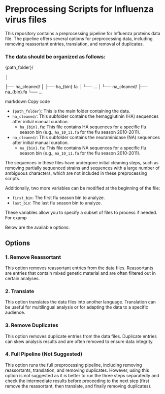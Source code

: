 # Preprocessing Scripts for Influenza virus files

This repository contains a preprocessing pipeline for Influenza proteins data file. The pipeline offers several options for preprocessing data, including removing reassortant entries, translation, and removal of duplicates.

### The data should be organized as follows:

{path_folder}/

│

├── ha_cleaned/
│ ├── ha_{bin}.fa
│ └── ...
│
└── na_cleaned/
├── na_{bin}.fa
└── ...

markdown
Copy code

- `{path_folder}`: This is the main folder containing the data.
- `ha_cleaned/`: This subfolder contains the hemagglutinin (HA) sequences after initial manual curation.
  - `ha_{bin}.fa`: This file contains HA sequences for a specific flu season bin (e.g., `ha_10_11.fa` for the flu season 2010-2011).
- `na_cleaned/`: This subfolder contains the neuraminidase (NA) sequences after initial manual curation.
  - `na_{bin}.fa`: This file contains NA sequences for a specific flu season bin (e.g., `na_10_11.fa` for the flu season 2010-2011).

The sequences in these files have undergone initial cleaning steps, such as removing partially sequenced strains and sequences with a large number of ambiguous characters, which are not included in these preprocessing scripts.

Additionally, two more variables can be modified at the beginning of the file:

- `first_bin`: The first flu season bin to analyze.
- `last_bin`: The last flu season bin to analyze.

These variables allow you to specify a subset of files to process if needed. For examp


Below are the available options:

## Options

### 1. Remove Reassortant

This option removes reassortant entries from the data files. Reassortants are entries that contain mixed genetic material and are often filtered out in certain analyses.

### 2. Translate

This option translates the data files into another language. Translation can be useful for multilingual analysis or for adapting the data to a specific audience.


### 3. Remove Duplicates

This option removes duplicate entries from the data files. Duplicate entries can skew analysis results and are often removed to ensure data integrity.

### 4. Full Pipeline (Not Suggested)

This option runs the full preprocessing pipeline, including removing reassortants, translation, and removing duplicates. However, using this option is not suggested as it is better to run the three steps separatedly and check the intermediate results before proceeding to the next step (first remove the reassortant, then translate, and finally removing duplicates).

